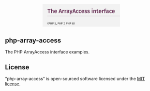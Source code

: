<p align="center"><img alt="Lab" src="art/logo.png" width="256" /></p>

## php-array-access

The PHP ArrayAccess interface examples.

## License

"php-array-access" is open-sourced software licensed under the [MIT license](LICENSE.md).
